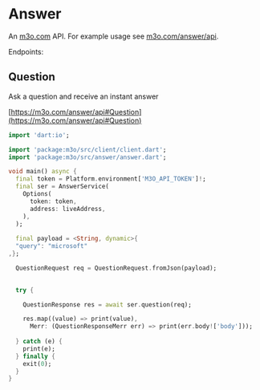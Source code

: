 # Answer

An [m3o.com](https://m3o.com) API. For example usage see [m3o.com/answer/api](https://m3o.com/answer/api).

Endpoints:

## Question

Ask a question and receive an instant answer


[https://m3o.com/answer/api#Question](https://m3o.com/answer/api#Question)

```dart
import 'dart:io';

import 'package:m3o/src/client/client.dart';
import 'package:m3o/src/answer/answer.dart';

void main() async {
  final token = Platform.environment['M3O_API_TOKEN']!;
  final ser = AnswerService(
    Options(
      token: token,
      address: liveAddress,
    ),
  );
 
  final payload = <String, dynamic>{
  "query": "microsoft"
,};

  QuestionRequest req = QuestionRequest.fromJson(payload);

  
  try {

	QuestionResponse res = await ser.question(req);

    res.map((value) => print(value),
	  Merr: (QuestionResponseMerr err) => print(err.body!['body']));	
  
  } catch (e) {
    print(e);
  } finally {
    exit(0);
  }
}
```
